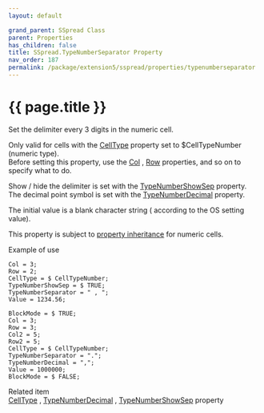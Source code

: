 ```yaml
---
layout: default

grand_parent: SSpread Class
parent: Properties
has_children: false
title: SSpread.TypeNumberSeparator Property
nav_order: 187
permalink: /package/extension5/sspread/properties/typenumberseparator
---
```

# {{ page.title }}

Set the delimiter every 3 digits in the numeric cell.

Only valid for cells with the <a href="/package/extension5/sspread/properties/celltype">CellType</a> property set to $CellTypeNumber (numeric type).
<br>Before setting this property, use the <a href="/package/extension5/sspread/properties/col">Col</a> , <a href="/package/extension5/sspread/properties/row">Row</a> properties, and so on to specify what to do.

Show / hide the delimiter is set with the <a href="/package/extension5/sspread/properties/typenumbershowsep">TypeNumberShowSep</a> property.
The decimal point symbol is set with the <a href="/package/extension5/sspread/properties/typenumberdecimal">TypeNumberDecimal</a> property.

The initial value is a blank character string ( according to the OS setting value).

This property is subject to <a href="/package/extension5/sspread/properties/celltype#property-inheritance-for-each-cell-data-type">property inheritance</a> for numeric cells.

Example of use
```
Col = 3;
Row = 2;
CellType = $ CellTypeNumber;
TypeNumberShowSep = $ TRUE;
TypeNumberSeparator = " , ";
Value = 1234.56;
 
BlockMode = $ TRUE;
Col = 3;
Row = 3;
Col2 = 5;
Row2 = 5;
CellType = $ CellTypeNumber;
TypeNumberSeparator = ".";
TypeNumberDecimal = ",";
Value = 1000000;
BlockMode = $ FALSE;
```

Related item<br>
<a href="/package/extension5/sspread/properties/celltype">CellType</a> , <a href="/package/extension5/sspread/properties/typenumberdecimal">TypeNumberDecimal</a> , <a href="/package/extension5/sspread/properties/typenumbershowsep">TypeNumberShowSep</a> property